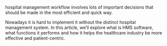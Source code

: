 hospital management workflow involves lots of important decisions that should be made in the most efficient and quick way. 

Nowadays it is hard to implement it without the distinct hospital management system. In this article, we’ll explore what is HMS software, 
what functions it performs and how it helps the healthcare industry be more effective and patient-centric.
